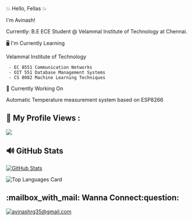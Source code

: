 💥 Hello, Fellas 💥

I'm Avinash!

Currently: B.E ECE Student @ Velammal Institute of Technology at Chennai.

🖥️ I'm Currently Learning

Velammal Institute of Technology 

     - EC 8551 Communication Networks
     - OIT 551 Database Management Systems 
     - CS 8082 Machine Learning Techniques 
     
🔎 Currently Working On

Automatic Temperature measurement system based on ESP8266

## :eyes: My Profile Views :<br>
  <img src="https://profile-counter.glitch.me/AvinashRG_008/count.svg" />

## :loud_sound: GitHub Stats

[![GitHub Stats](https://github-readme-streak-stats.herokuapp.com/?user=AvinashRG-008)](#)

![Top Languages Card](https://github-readme-stats.vercel.app/api/top-langs/?username=AvinashRG)


<h2>:mailbox_with_mail: Wanna Connect:question:</h2>

<a href="mailto:avinashrg35@gmail.com">![avinashrg35@gmail.com](https://img.shields.io/badge/Gmail-D14836?style=for-the-badge&logo=gmail&logoColor=white)</a>
